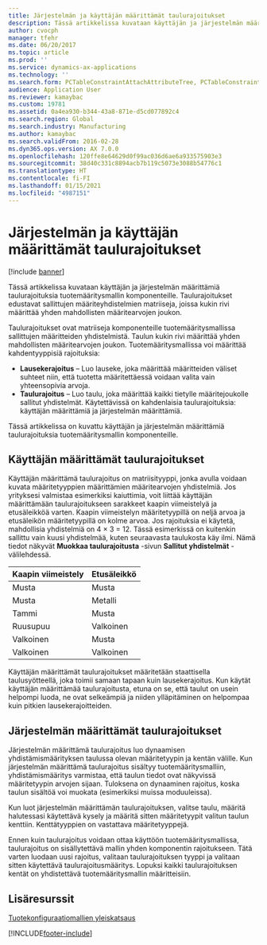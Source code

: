 ```yaml
---
title: Järjestelmän ja käyttäjän määrittämät taulurajoitukset
description: Tässä artikkelissa kuvataan käyttäjän ja järjestelmän määrittämiä taulurajoituksia tuotemääritysmallin komponenteille. Taulurajoitukset edustavat sallittujen määriteyhdistelmien matriiseja, joissa kukin rivi määrittää yhden mahdollisten määritearvojen joukon.
author: cvocph
manager: tfehr
ms.date: 06/20/2017
ms.topic: article
ms.prod: ''
ms.service: dynamics-ax-applications
ms.technology: ''
ms.search.form: PCTableConstraintAttachAttributeTree, PCTableConstraintColumnSystem, PCTableConstraintContentUserDef, PCTableConstraintDefinition, PCTableConstraintWizard
audience: Application User
ms.reviewer: kamaybac
ms.custom: 19781
ms.assetid: 0a4ea930-b344-43a8-871e-d5cd077892c4
ms.search.region: Global
ms.search.industry: Manufacturing
ms.author: kamaybac
ms.search.validFrom: 2016-02-28
ms.dyn365.ops.version: AX 7.0.0
ms.openlocfilehash: 120ffe8e64629d0f99ac036d6ae6a933575903e3
ms.sourcegitcommit: 38d40c331c8894acb7b119c5073e3088b54776c1
ms.translationtype: HT
ms.contentlocale: fi-FI
ms.lasthandoff: 01/15/2021
ms.locfileid: "4987151"
---
```

# <a name="system-defined-and-user-defined-table-constraints"></a>Järjestelmän ja käyttäjän määrittämät taulurajoitukset

[!include [banner](../includes/banner.md)]

Tässä artikkelissa kuvataan käyttäjän ja järjestelmän määrittämiä taulurajoituksia tuotemääritysmallin komponenteille. Taulurajoitukset edustavat sallittujen määriteyhdistelmien matriiseja, joissa kukin rivi määrittää yhden mahdollisten määritearvojen joukon.

Taulurajoitukset ovat matriiseja komponenteille tuotemääritysmallissa sallittujen määritteiden yhdistelmistä. Taulun kukin rivi määrittää yhden mahdollisten määritearvojen joukon. Tuotemääritysmallissa voi määrittää kahdentyyppisiä rajoituksia:

-   **Lausekerajoitus** – Luo lauseke, joka määrittää määritteiden väliset suhteet niin, että tuotetta määritettäessä voidaan valita vain yhteensopivia arvoja.
-   **Taulurajoitus** – Luo taulu, joka määrittää kaikki tietylle määritejoukolle sallitut yhdistelmät. Käytettävissä on kahdenlaisia taulurajoituksia: käyttäjän määrittämiä ja järjestelmän määrittämiä.

Tässä artikkelissa on kuvattu käyttäjän ja järjestelmän määrittämiä taulurajoituksia tuotemääritysmallin komponenteille.

## <a name="user-defined-table-constraints"></a>Käyttäjän määrittämät taulurajoitukset
Käyttäjän määrittämä taulurajoitus on matriisityyppi, jonka avulla voidaan kuvata määritetyyppien määrittämien määritearvojen yhdistelmiä. Jos yrityksesi valmistaa esimerkiksi kaiuttimia, voit liittää käyttäjän määrittämään taulurajoitukseen sarakkeet kaapin viimeistelyä ja etusäleikköä varten. Kaapin viimeistelyn määritetyypillä on neljä arvoa ja etusäleikön määritetyypillä on kolme arvoa. Jos rajoituksia ei käytetä, mahdollisia yhdistelmiä on 4 × 3 = 12. Tässä esimerkissä on kuitenkin sallittu vain kuusi yhdistelmää, kuten seuraavasta taulukosta käy ilmi. Nämä tiedot näkyvät **Muokkaa taulurajoitusta** -sivun **Sallitut yhdistelmät** -välilehdessä.

| Kaapin viimeistely | Etusäleikkö |
|----------------|-------------|
| Musta          | Musta       |
| Musta          | Metalli       |
| Tammi            | Musta       |
| Ruusupuu       | Valkoinen       |
| Valkoinen          | Musta       |
| Valkoinen          | Valkoinen       |

Käyttäjän määrittämät taulurajoitukset määritetään staattisella taulusyötteellä, joka toimii samaan tapaan kuin lausekerajoitus. Kun käytät käyttäjän määrittämää taulurajoitusta, etuna on se, että taulut on usein helpompi luoda, ne ovat selkeämpiä ja niiden ylläpitäminen on helpompaa kuin pitkien lausekerajoitteiden.

## <a name="system-defined-table-constraints"></a>Järjestelmän määrittämät taulurajoitukset
Järjestelmän määrittämä taulurajoitus luo dynaamisen yhdistämismäärityksen taulussa olevan määritetyypin ja kentän välille. Kun järjestelmän määrittämä taulurajoitus sisältyy tuotemääritysmalliin, yhdistämismääritys varmistaa, että taulun tiedot ovat näkyvissä määritetyypin arvojen sijaan. Tuloksena on dynaaminen rajoitus, koska taulun sisältöä voi muokata (esimerkiksi muissa moduuleissa).  

Kun luot järjestelmän määrittämän taulurajoituksen, valitse taulu, määritä halutessasi käytettävä kysely ja määritä sitten määritetyypit valitun taulun kenttiin. Kenttätyyppien on vastattava määritetyyppejä.  

Ennen kuin taulurajoitus voidaan ottaa käyttöön tuotemääritysmallissa, taulurajoitus on sisällytettävä mallin yhden komponentin rajoitukseen. Tätä varten luodaan uusi rajoitus, valitaan taulurajoituksen tyyppi ja valitaan sitten käytettävä taulurajoitusmääritys. Lopuksi kaikki taulurajoituksen kentät on yhdistettävä tuotemääritysmallin määritteisiin.

<a name="additional-resources"></a>Lisäresurssit
--------

[Tuotekonfiguraatiomallien yleiskatsaus](product-configuration-models.md)





[!INCLUDE[footer-include](../../includes/footer-banner.md)]